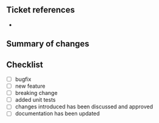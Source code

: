 <!--
    Title your pull request with the following:
        <ticket-id> <ticket-name>
-->

## Ticket references
<!---->
- [](https://freedom.myjetbrains.com/youtrack/issue/)

## Summary of changes
<!-- 
    Describe the change and why was it introduced. Ideally this will also be
    used as the commit message when we do squash merge.

    This better be presented in paragraph form instead. Only use bullet
    form when enumerating specific parts of the change

    Include screenshots, if possible
-->

## Checklist
<!--
     Mark the things the things that have been followed
-->
- [ ] bugfix
- [ ] new feature
- [ ] breaking change
- [ ] added unit tests
- [ ] changes introduced has been discussed and approved
- [ ] documentation has been updated

<!-- 
## Testing
<!--
    Include this if we need manual testing and not unit test. If the tests does
    not reach 10 lines, add it here, else move it to a document and link it 
    to this section
-->
